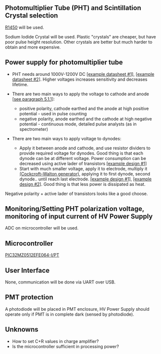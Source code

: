 ## Photomultiplier Tube (PHT) and Scintillation Crystal selection


[R1450](https://www.hamamatsu.com/resources/pdf/etd/R1450_TPMH1215E.pdf) will be used.

Sodium Iodide Crystal will be used. Plastic "crystals" are cheaper, but have poor pulse height resolution. Other crystals are better but much harder to obtain and more expensive.

## Power supply for photomultiplier tube

- PHT needs around 1000V-1200V DC [[example datasheet #1]](https://datasheetspdf.com/pdf-file/95080/HamamatsuCorporation/1P28/1), [[example datasheet #2]](https://datasheetspdf.com/pdf-file/959054/HAMAMATSU/R10699/1). Higher voltages increases sensitivity and decreases lifetime.


- There are two main ways to apply the voltage to cathode and anode [[see paragraph 5.1.1]](http://lmu.web.psi.ch/docu/manuals/bulk_manuals/PMTs/Photonis_PM-Handbook.pdf):
    * positive polarity, cathode earthed and the anode at high positive potential - used in pulse counting
    * negative polarity, anode earthed and the cathode at high negative potential - continuous mode, detailed pulse analysts (as in spectrometer)

- There are two main ways to apply voltage to dynodes:
   * Apply it between anode and cathode, and use resistor dividers to provide required voltage for dynodes. Good thing is that each dynode can be at different voltage. Power consumption can be decreased using active lader of transistors [[example design #1]](https://www.osti.gov/servlets/purl/1117124)
   * Start with much smaller voltage, apply it to electrode, multiply it [(Cockcroft–Walton generator)](https://en.wikipedia.org/wiki/Cockcroft%E2%80%93Walton_generator), applying it to first dynode, second dynode.. until reach last electrode. [[example design #1]](https://arxiv.org/pdf/1606.00649.pdf), [[example design #2]](https://indico.cern.ch/event/83060/contributions/2101687/attachments/1069924/1525757/Presentation_TWEPP.pdf). Good thing is that less power is dissipated as heat.

Negative polarity + active lader of transistors looks like a good choose.

## Monitoring/Setting PHT polarization voltage, monitoring of input current of HV Power Supply

ADC on microcontroller will be used.

## Microcontroller

[PIC32MZ0512EFE064-I/PT](https://www.mouser.com/datasheet/2/268/PIC32MZ-EF-_Family-DS60001320F-1545741.pdf)

## User Interface

None, communication will be done via UART over USB.

## PMT protection

A photodiode will be placed in PMT enclosure, HV Power Supply should operate only if PMT is in complete dark (sensed by photodiode).

## Unknowns

- How to set C+R values in charge amplifier?
- Is the microcontroller sufficient in processing power?
